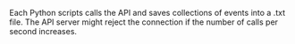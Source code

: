
Each Python scripts calls the API and saves collections of events into a .txt file. The API server might reject the connection if the number of calls per second increases. 
